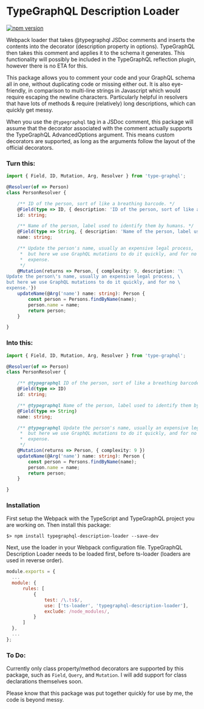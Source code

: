 # TypeGraphQL Description Loader

[![npm version](https://badge.fury.io/js/typegraphql-description-loader.svg)](https://badge.fury.io/js/typegraphql-description-loader)

Webpack loader that takes @typegraphql JSDoc comments and inserts the contents into the decorator (description property in options). TypeGraphQL then takes this comment and applies it to the schema it generates. This functionality will possibly be included in the TypeGraphQL reflection plugin, however there is no ETA for this.

This package allows you to comment your code and your GraphQL schema all in one, without duplicating code or missing either out. It is also eye-friendly, in comparison to multi-line strings in Javascript which would require escaping the newline characters. Particularly helpful in resolvers that have lots of methods & require (relatively) long descriptions, which can quickly get messy.

When you use the `@typegraphql` tag in a JSDoc comment, this package will assume that the decorator associated with the comment actually supports the TypeGraphQL AdvancedOptions argument. This means custom decorators are supported, as long as the arguments follow the layout of the official decorators.

### Turn this:
```ts
import { Field, ID, Mutation, Arg, Resolver } from 'type-graphql';

@Resolver(of => Person)
class PersonResolver {

	/** ID of the person, sort of like a breathing barcode. */
	@Field(type => ID, { description: 'ID of the person, sort of like a breathing barcode.' })
	id: string;

	/** Name of the person, label used to identify them by humans. */
	@Field(type => String, { description: 'Name of the person, label used to identify them by humans.' })
	name: string;

	/** Update the person's name, usually an expensive legal process,
	 *  but here we use GraphQL mutations to do it quickly, and for no
	 *  expense.
	 */
	@Mutation(returns => Person, { complexity: 9, description: '\
Update the person\'s name, usually an expensive legal process, \
but here we use GraphQL mutations to do it quickly, and for no \
expense.'})
	updateName(@Arg('name') name: string): Person {
		const person = Persons.findByName(name);
		person.name = name;
		return person;
	}

}
```

### Into this:
```ts
import { Field, ID, Mutation, Arg, Resolver } from 'type-graphql';

@Resolver(of => Person)
class PersonResolver {

	/** @typegraphql ID of the person, sort of like a breathing barcode. */
	@Field(type => ID)
	id: string;

	/** @typegraphql Name of the person, label used to identify them by humans. */
	@Field(type => String)
	name: string;

	/** @typegraphql Update the person's name, usually an expensive legal process,
	 *  but here we use GraphQL mutations to do it quickly, and for no
	 *  expense.
	 */
	@Mutation(returns => Person, { complexity: 9 })
	updateName(@Arg('name') name: string): Person {
		const person = Persons.findByName(name);
		person.name = name;
		return person;
	}

}
```
### Installation
First setup the Webpack with the TypeScript and TypeGraphQL project you are working on.
Then install this package:
```shell
$> npm install typegraphql-description-loader --save-dev
```
Next, use the loader in your Webpack configuration file. TypeGraphQL Description Loader needs to be loaded first, before ts-loader (loaders are used in reverse order).
```js
module.exports = {
  ...
  module: {
      rules: [
          {
              test: /\.ts$/,
              use: ['ts-loader', 'typegraphql-description-loader'],
              exclude: /node_modules/,
          }
      ]
  },
  ...
};
```
### To Do:
Currently only class property/method decorators are supported by this package, such as `Field`, `Query`, and `Mutation`. I will add support for class declarations themselves soon.

Please know that this package was put together quickly for use by me, the code is beyond messy.
